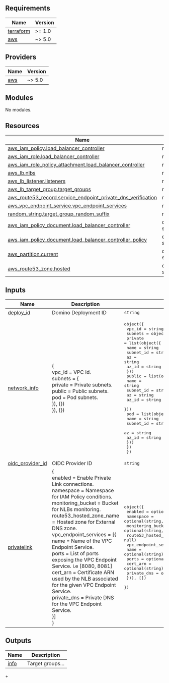 <!-- BEGINNING OF PRE-COMMIT-TERRAFORM DOCS HOOK -->
## Requirements

| Name | Version |
|------|---------|
| <a name="requirement_terraform"></a> [terraform](#requirement\_terraform) | >= 1.0 |
| <a name="requirement_aws"></a> [aws](#requirement\_aws) | ~> 5.0 |

## Providers

| Name | Version |
|------|---------|
| <a name="provider_aws"></a> [aws](#provider\_aws) | ~> 5.0 |

## Modules

No modules.

## Resources

| Name | Type |
|------|------|
| [aws_iam_policy.load_balancer_controller](https://registry.terraform.io/providers/hashicorp/aws/latest/docs/resources/iam_policy) | resource |
| [aws_iam_role.load_balancer_controller](https://registry.terraform.io/providers/hashicorp/aws/latest/docs/resources/iam_role) | resource |
| [aws_iam_role_policy_attachment.load_balancer_controller](https://registry.terraform.io/providers/hashicorp/aws/latest/docs/resources/iam_role_policy_attachment) | resource |
| [aws_lb.nlbs](https://registry.terraform.io/providers/hashicorp/aws/latest/docs/resources/lb) | resource |
| [aws_lb_listener.listeners](https://registry.terraform.io/providers/hashicorp/aws/latest/docs/resources/lb_listener) | resource |
| [aws_lb_target_group.target_groups](https://registry.terraform.io/providers/hashicorp/aws/latest/docs/resources/lb_target_group) | resource |
| [aws_route53_record.service_endpoint_private_dns_verification](https://registry.terraform.io/providers/hashicorp/aws/latest/docs/resources/route53_record) | resource |
| [aws_vpc_endpoint_service.vpc_endpoint_services](https://registry.terraform.io/providers/hashicorp/aws/latest/docs/resources/vpc_endpoint_service) | resource |
| [random_string.target_group_random_suffix](https://registry.terraform.io/providers/hashicorp/random/latest/docs/resources/string) | resource |
| [aws_iam_policy_document.load_balancer_controller](https://registry.terraform.io/providers/hashicorp/aws/latest/docs/data-sources/iam_policy_document) | data source |
| [aws_iam_policy_document.load_balancer_controller_policy](https://registry.terraform.io/providers/hashicorp/aws/latest/docs/data-sources/iam_policy_document) | data source |
| [aws_partition.current](https://registry.terraform.io/providers/hashicorp/aws/latest/docs/data-sources/partition) | data source |
| [aws_route53_zone.hosted](https://registry.terraform.io/providers/hashicorp/aws/latest/docs/data-sources/route53_zone) | data source |

## Inputs

| Name | Description | Type | Default | Required |
|------|-------------|------|---------|:--------:|
| <a name="input_deploy_id"></a> [deploy\_id](#input\_deploy\_id) | Domino Deployment ID | `string` | n/a | yes |
| <a name="input_network_info"></a> [network\_info](#input\_network\_info) | {<br>      vpc\_id = VPC Id.<br>      subnets = {<br>        private = Private subnets.<br>        public  = Public subnets.<br>        pod     = Pod subnets.<br>      }), {})<br>    }), {}) | <pre>object({<br>    vpc_id = string<br>    subnets = object({<br>      private = list(object({<br>        name      = string<br>        subnet_id = string<br>        az        = string<br>        az_id     = string<br>      }))<br>      public = list(object({<br>        name      = string<br>        subnet_id = string<br>        az        = string<br>        az_id     = string<br>      }))<br>      pod = list(object({<br>        name      = string<br>        subnet_id = string<br>        az        = string<br>        az_id     = string<br>      }))<br>    })<br>  })</pre> | n/a | yes |
| <a name="input_oidc_provider_id"></a> [oidc\_provider\_id](#input\_oidc\_provider\_id) | OIDC Provider ID | `string` | n/a | yes |
| <a name="input_privatelink"></a> [privatelink](#input\_privatelink) | {<br>      enabled = Enable Private Link connections.<br>      namespace = Namespace for IAM Policy conditions.<br>      monitoring\_bucket = Bucket for NLBs monitoring.<br>      route53\_hosted\_zone\_name = Hosted zone for External DNS zone.<br>      vpc\_endpoint\_services = [{<br>        name      = Name of the VPC Endpoint Service.<br>        ports     = List of ports exposing the VPC Endpoint Service. i.e [8080, 8081]<br>        cert\_arn  = Certificate ARN used by the NLB associated for the given VPC Endpoint Service.<br>        private\_dns = Private DNS for the VPC Endpoint Service.<br>      }]<br>    } | <pre>object({<br>    enabled                  = optional(bool, false)<br>    namespace                = optional(string, "domino-platform")<br>    monitoring_bucket        = optional(string, null)<br>    route53_hosted_zone_name = optional(string, null)<br>    vpc_endpoint_services = optional(list(object({<br>      name        = optional(string)<br>      ports       = optional(list(number))<br>      cert_arn    = optional(string)<br>      private_dns = optional(string)<br>    })), [])<br>  })</pre> | `{}` | no |

## Outputs

| Name | Description |
|------|-------------|
| <a name="output_info"></a> [info](#output\_info) | Target groups... |
+<!-- END OF PRE-COMMIT-TERRAFORM DOCS HOOK -->
